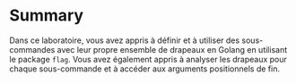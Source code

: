 # Summary

Dans ce laboratoire, vous avez appris à définir et à utiliser des sous-commandes avec leur propre ensemble de drapeaux en Golang en utilisant le package `flag`. Vous avez également appris à analyser les drapeaux pour chaque sous-commande et à accéder aux arguments positionnels de fin.
